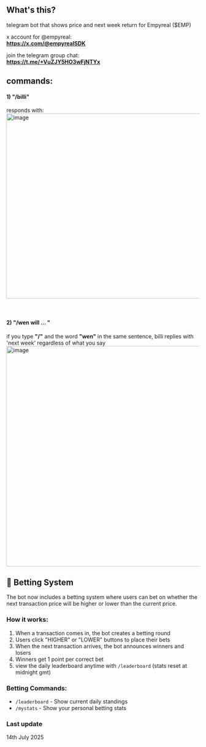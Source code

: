 ## What's this?

telegram bot that shows price and next week return for Empyreal ($EMP) 

x account for @empyreal: <br>
**https://x.com/@empyrealSDK**

join the telegram group chat:<br>
**https://t.me/+VuZJY5HO3wFjNTYx**

## commands:
#### **1) "/billi"** <br>
responds with:<br>
<img width="519" height="482" alt="image" src="https://github.com/user-attachments/assets/3f97b470-a93a-46e8-b3a4-b22f4ccc1e28" />  
<br>
<br>

#### **2) "/wen will ...  "** <br>
if you type **"/"** and the word **"wen"** in the same sentence, billi replies with 'next week' regardless of what you say<br>
<img width="519" height="574" alt="image" src="https://github.com/user-attachments/assets/5bde9f57-ece6-4753-8fad-2ff3787906a2" />


## 🎲 Betting System

The bot now includes a betting system where users can bet on whether the next transaction price will be higher or lower than the current price.

### How it works:
1. When a transaction comes in, the bot creates a betting round
2. Users click "HIGHER" or "LOWER" buttons to place their bets
3. When the next transaction arrives, the bot announces winners and losers
4. Winners get 1 point per correct bet
5. view the daily leaderboard anytime with `/leaderboard` (stats reset at midnight gmt)

### Betting Commands:
- `/leaderboard` - Show current daily standings
- `/mystats` - Show your personal betting stats

### Last update 
14th July 2025
